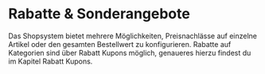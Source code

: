 # Rabatte & Sonderangebote 

Das Shopsystem bietet mehrere Möglichkeiten, Preisnachlässe auf einzelne Artikel oder den gesamten Bestellwert zu konfigurieren. Rabatte auf Kategorien sind über Rabatt Kupons möglich, genaueres hierzu findest du im Kapitel Rabatt Kupons.

  

  

  

  




